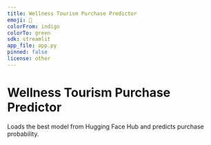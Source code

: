 ```yaml
---
title: Wellness Tourism Purchase Predictor
emoji: 🧘
colorFrom: indigo
colorTo: green
sdk: streamlit
app_file: app.py
pinned: false
license: other
---
```


# Wellness Tourism Purchase Predictor

Loads the best model from Hugging Face Hub and predicts purchase probability.
